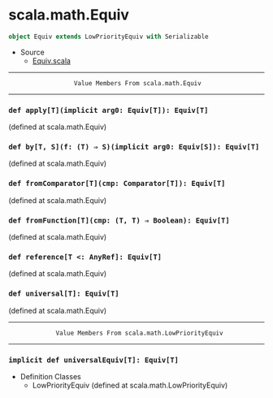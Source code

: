 
#                               scala.math.Equiv                               #

```scala
object Equiv extends LowPriorityEquiv with Serializable
```

* Source
  * [Equiv.scala](https://github.com/scala/scala/tree/6d09a1ba5f/src/library/scala/math/Equiv.scala#L1)


--------------------------------------------------------------------------------
                      Value Members From scala.math.Equiv
--------------------------------------------------------------------------------


### `def apply[T](implicit arg0: Equiv[T]): Equiv[T]`                        ###

(defined at scala.math.Equiv)


### `def by[T, S](f: (T) ⇒ S)(implicit arg0: Equiv[S]): Equiv[T]`            ###

(defined at scala.math.Equiv)


### `def fromComparator[T](cmp: Comparator[T]): Equiv[T]`                    ###

(defined at scala.math.Equiv)


### `def fromFunction[T](cmp: (T, T) ⇒ Boolean): Equiv[T]`                   ###

(defined at scala.math.Equiv)


### `def reference[T <: AnyRef]: Equiv[T]`                                   ###

(defined at scala.math.Equiv)


### `def universal[T]: Equiv[T]`                                             ###

(defined at scala.math.Equiv)


--------------------------------------------------------------------------------
                 Value Members From scala.math.LowPriorityEquiv
--------------------------------------------------------------------------------


### `implicit def universalEquiv[T]: Equiv[T]`                               ###

* Definition Classes
  * LowPriorityEquiv
(defined at scala.math.LowPriorityEquiv)
